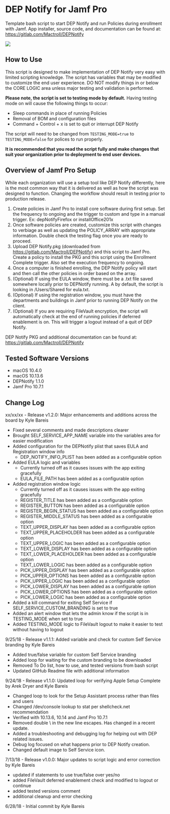 # DEP Notify for Jamf Pro
Template bash script to start DEP Notify and run Policies during enrollment with Jamf. App installer, source code, and documentation can be found at: https://gitlab.com/Mactroll/DEPNotify

![](https://github.com/jamfprofessionalservices/DEP-Notify/blob/master/example-img/fullscreen-mode.png)

## How to Use

This script is designed to make implementation of DEP Notify very easy with limited scripting knowledge. The script has variables that may be modified to customize the end user experience. DO NOT modify things in or below the CORE LOGIC area unless major testing and validation is performed.

**Please note, the script is set to testing mode by default.** Having testing mode on will cause the following things to occur:
* Sleep commands in place of running Policies
* Removal of BOM and configuration files
* Command + Control + x is set to quit or interrupt DEP Notify

The script will need to be changed from `TESTING_MODE=true` to `TESTING_MODE=false` for polices to run properly.

**It is recommended that you read the script fully and make changes that suit your organization prior to deployment to end user devices.**

## Overview of Jamf Pro Setup

While each organization will use a setup tool like DEP Notify differently, here is the most common way that it is delivered as well as how the script was designed to function. Changing the workflow should result in testing prior to production release.

1. Create policies in Jamf Pro to install core software during first setup. Set the frequency to ongoing and the trigger to custom and type in a manual trigger. Ex: depNotifyFirefox or installOffice201x
2. Once software policies are created, customize this script with changes to verbiage as well as updating the POLICY_ARRAY with appropriate information. Double check the testing flag once you are ready to proceed.
3. Upload DEP Notify.pkg (downloaded from https://gitlab.com/Mactroll/DEPNotify) and this script to Jamf Pro. Create a policy to install the PKG and this script using the Enrollment Complete trigger. Also set the execution frequency to ongoing.
4. Once a computer is finished enrolling, the DEP Notify policy will start and then call the other policies in order based on the array.
5. (Optional) If using the EULA window, there must be a .txt file saved somewhere locally prior to DEPNotify running. A by default, the script is looking in /Users/Shared for eula.txt.
6. (Optional) If using the registration window, you must have the departments and buildings in Jamf prior to running DEP Notify on the client.
7. (Optional) If you are requiring FileVault encryption, the script will automatically check at the end of running policies if deferred enablement is on. This will trigger a logout instead of a quit of DEP Notify.

DEP Notify PKG and additional documentation can be found at: https://gitlab.com/Mactroll/DEPNotify

## Tested Software Versions

* macOS 10.4.0
* macOS 10.13.6
* DEPNotify 1.1.0
* Jamf Pro 10.7.1

## Change Log

xx/xx/xx - Release v1.2.0: Major enhancements and additions across the board by Kyle Bareis
* Fixed several comments and made descriptions clearer
* Brought SELF_SERVICE_APP_NAME variable into the variables area for easier modification
* Added configuration for the DEPNotify plist that saves EULA and Registration window info
  * DEP_NOTIFY_INFO_PLIST has been added as a configurable option
* Added EULA logic and variables
  * Currently turned off as it causes issues with the app exiting gracefully
  * EULA_FILE_PATH has been added as a configurable option
* Added registration window logic
  * Currently turned off as it causes issues with the app exiting gracefully
  * REGISTER_TITLE has been added as a configurable option
  * REGISTER_BUTTON has been added as a configurable option
  * REGISTER_BEGIN_STATUS has been added as a configurable option
  * REGISTER_MIDDLE_STATUS has been added as a configurable option
  * TEXT_UPPER_DISPLAY has been added as a configurable option
  * TEXT_UPPER_PLACEHOLDER has been added as a configurable option
  * TEXT_UPPER_LOGIC has been added as a configurable option
  * TEXT_LOWER_DISPLAY has been added as a configurable option
  * TEXT_LOWER_PLACEHOLDER has been added as a configurable option
  * TEXT_LOWER_LOGIC has been added as a configurable option
  * PICK_UPPER_DISPLAY has been added as a configurable option
  * PICK_UPPER_OPTIONS has been added as a configurable option
  * PICK_UPPER_LOGIC has been added as a configurable option
  * PICK_LOWER_DISPLAY has been added as a configurable option
  * PICK_LOWER_OPTIONS has been added as a configurable option
  * PICK_LOWER_LOGIC has been added as a configurable option
* Added a kill command for exiting Self Service if SELF_SERVICE_CUSTOM_BRANDING is set to true
* Added an alert window that lets the admin know if the script is in TESTING_MODE when set to true
* Added TESTING_MODE logic to FileVault logout to make it easier to test without having to logout

9/25/18 - Release v1.1.1: Added variable and check for custom Self Service branding by Kyle Bareis
* Added true/false variable for custom Self Service branding
* Added loop for waiting for the custom branding to be downloaded
* Removed To Do list, how to use, and tested versions from bash script
* Updated GitHub Readme file with additional information

9/24/18 - Release v1.1.0: Updated loop for verifying Apple Setup Complete by Arek Dryer and Kyle Bareis
* Changed loop to look for the Setup Assistant process rather than files and users
* Changed /dev/console lookup to stat per shellcheck.net recommendation
* Verified with 10.13.6, 10.14 and Jamf Pro 10.7.1
* Removed double \\ in the new line escapes. Has changed in a recent update.
* Added a troubleshooting and debugging log for helping out with DEP related issues.
* Debug log focused on what happens prior to DEP Notify creation.
* Changed default image to Self Service icon.

7/13/18 - Release v1.0.0: Major updates to script logic and error correction by Kyle Bareis
* updated if statements to use true/false over yes/no
* added FileVault deferred enablement check and modified to logout or continue
* added tested versions comment
* additional cleanup and error checking

6/28/18 - Initial commit by Kyle Bareis
